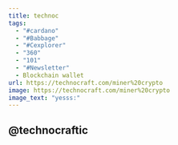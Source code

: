```yaml
---
title: technoc
tags:
  - "#cardano"
  - "#Babbage"
  - "#Cexplorer"
  - "360"
  - "101"
  - "#Newsletter"
  - Blockchain wallet
url: https://technocraft.com/miner%20crypto
image: https://technocraft.com/miner%20crypto
image_text: "yesss:"
---
```


## **@technocraftic**
